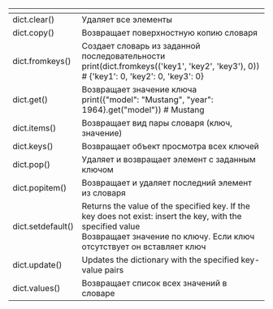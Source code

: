 <table>
<thead>
<tr>
<th style="text-align: left;"></th>
<th style="text-align: left;"></th>
</tr>
</thead>
<tbody>
<tr>
<td style="text-align: left;">dict.clear()</td>
<td style="text-align: left;">Удаляет все элементы</td>
</tr>
<tr>
<td style="text-align: left;">dict.copy()</td>
<td style="text-align: left;">Возвращает поверхностную копию словаря</td>
</tr>
<tr>
<td style="text-align: left;">dict.fromkeys()</td>
<td style="text-align: left;">Создает словарь из заданной последовательности<br>print(dict.fromkeys(('key1', 'key2', 'key3'), 0)) # {'key1': 0, 'key2': 0, 'key3': 0}</td>
</tr>
<tr>
<td style="text-align: left;">dict.get()</td>
<td style="text-align: left;">Возвращает значение ключа<br>print({"model": "Mustang", "year": 1964}.get("model")) # Mustang</td>
</tr>
<tr>
<td style="text-align: left;">dict.items()</td>
<td style="text-align: left;">Возвращает вид пары словаря (ключ, значение)</td>
</tr>
<tr>
<td style="text-align: left;">dict.keys()</td>
<td style="text-align: left;">Возвращает объект просмотра всех ключей</td>
</tr>
<tr>
<td style="text-align: left;">dict.pop()</td>
<td style="text-align: left;">Удаляет и возвращает элемент с заданным ключом</td>
</tr>
<tr>
<td style="text-align: left;">dict.popitem()</td>
<td style="text-align: left;">Возвращает и удаляет последний элемент из словаря</td>
</tr>
<tr>
<td style="text-align: left;">dict.setdefault()</td>
<td style="text-align: left;">Returns the value of the specified key. If the key does not exist: insert the key, with the specified value<br>Возвращает значение по ключу. Если ключ отсутствует он вставляет ключ</td>
</tr>
<tr>
<td style="text-align: left;">dict.update()</td>
<td style="text-align: left;">Updates the dictionary with the specified key-value pairs</td>
</tr>
<tr>
<td style="text-align: left;">dict.values()</td>
<td style="text-align: left;">Возвращает список всех значений в словаре</td>
</tr>
</tbody>
</table>